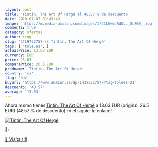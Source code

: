 ```yaml
---
layout: post
title: 'Tintin. The Art Of Hergé al 48.57 % de descuento'
date: 2020-07-07 09:43:49
image: 'https://m.media-amazon.com/images/I/41LWwVdRdOL._SL200_.jpg'
comments: true
category: ofertas
author: ring
slug: '1419732757-es Tintin. The Art Of Hergé'
tags: [ 'tole.es', ]
actualPrice: 13.63 EUR
currency: EUR
price: 13.63
comparePrice: 26.5 EUR
prodname: 'Tintin. The Art Of Hergé'
country: 'es'
flag: '🇪🇸'
buyurl: 'https://www.amazon.es/dp/1419732757/?tag=tolees-21'
descuento: '48.57'
average: '13.63'
---
```


Ahora mismo tienes [Tintin. The Art Of Hergé](https://www.amazon.es/dp/1419732757/?tag=tolees-21) a 13.63 EUR (original: 26.5 EUR) (48.57 %  de descuento) en el siguiente enlace!

[![Tintin. The Art Of Hergé](https://m.media-amazon.com/images/I/41LWwVdRdOL._SL200_.jpg)](https://www.amazon.es/dp/1419732757/?tag=tolees-21)

🔎:


[🛒 Visítala!!!](https://www.amazon.es/dp/1419732757/?tag=tolees-21)
